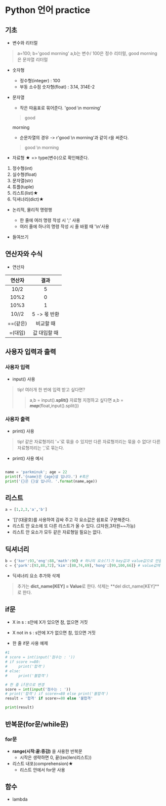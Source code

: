 # Python 언어 practice
## 기초
* 변수와 리터럴
> a=100; b='good morning' a,b는 변수/ 100은 정수 리터럴, good morning은 문자열 리터럴

* 숫자형
    * 정수형(integer) : 100
    * 부동 소수점 숫자형(float) : 3.14, 314E-2

* 문자열
    * 작은 따움표로 묶어준다. 'good \n morning' 
    > good

    morning

    * 순문자열의 경우 -> r'good \n morning'과 같이 r을 써준다.
    > good \n morning

* 자료형 ★ => type(변수)으로 확인해준다.
1. 정수형(int)
2. 실수형(float)
3. 문자열(str)
4. 튜플(tuple)
5. 리스트(list)★
6. 딕셔너리(dict)★

* 논리적, 물리적 명령행
    * 한 줄에 여러 명령 작성 시 ';' 사용
    * 여러 줄에 하나의 명령 작성 시 줄 바뀔 때 '\n'사용

* 들여쓰기

## 연산자와 수식
* 연산자

|연산자|결과|
|:--:|:--:|
|10/2|5|
|10%2|0|
|10%3|1|
|10//2|5 -> 몫 반환|
|==(같은)|비교할 때|
|=(대입)|값 대입할 때|

## 사용자 입력과 출력
### 사용자 입력
* input() 사용
> tip! 여러개 한 번에 입력 받고 싶다면?
>> a,b = input().**split()**  자료형 지정하고 싶다면
 a,b = ***map***(float,input().split())


### 사용자 출력
* print() 사용
> tip! 같은 자료형끼리 '+'로 묶을 수 있지만 다른 자료형끼리는 묶을 수 없다!  다른 자료형끼리는 ','로 묶는다.

* print() 사용 예시

 ```py

name = 'parkminuk'; age = 22
print(f.'{name}은 {age}살 입니다.') #혹은
print('{}은 {}살 입니다. '.format(name,age))
```

## 리스트 
```py
a = [1,2,3,'a','b']
``` 
* '[]'(대괄호)를 사용하여 감싸 주고 각 요소값은 쉼표로 구분해준다.
* 리스트 안 요소에 또 다른 리스트가 올 수 있다. (2차원,3차원~~가능)
* 리스트 안 요소가 모두 같은 자료형일 필요는 없다.


## 딕셔너리 
```py
b = {'kor':93,'eng':88,'math':90} # 하나의 요소(?)가 key값과 value값으로 만들어짐
c = {'park':[93,88,72],'kim':[80,74,69],'hong':[99,100,66]} # value값에 리스트가 올 수 있다.
```
* 딕셔너리 요소 추가와 삭제
> 추가는 **dict_name[KEY] = Value**로 한다.
> 삭제는 **del dict_name[KEY]**로 한다.


## if문
* X in s : s안에 X가 있으면 참, 없으면 거짓
* X not in s : s안에 X가 없으면 참, 있으면 거짓

* 한 줄 if문 사용 예제
 ```py
#1
# score = int(input('점수는 : '))
# if score >=80:
#     print('합격')
# else:
#     print('불합격')

# 한 줄 if문으로 변경
score = int(input('점수는 : '))
# print('합격') if score>=80 else print('불합격') 
result = '합격' if score>=80 else '불합격'

print(result)
```


## 반복문(for문/while문)
### for문 

* **range(시작:끝:증감)** 을 사용한 반복문
    * 시작은 생략하면 0, 끝((ex)len(리스트))
* 리스트 내포(comprehension)★
    * 리스트 안에서 for문 사용

    
## 함수
* lambda


